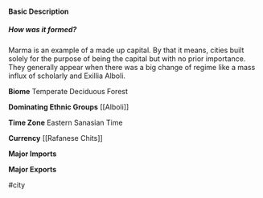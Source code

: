 #### Basic Description
##### How was it formed?
Marma is an example of a made up capital. By that it means, cities built solely for the purpose of being the capital but with no prior importance. They generally appear when there was a big change of regime like a mass influx of scholarly and Exillia Alboli.

**Biome**
Temperate Deciduous Forest

**Dominating Ethnic Groups**
[[Alboli]]

**Time Zone**
Eastern Sanasian Time

**Currency**
[[Rafanese Chits]]

**Major Imports**

**Major Exports**

#city